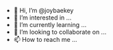 - 👋 Hi, I’m @joybaekey
- 👀 I’m interested in ...
- 🌱 I’m currently learning ...
- 💞️ I’m looking to collaborate on ...
- 📫 How to reach me ...

<!---
joybaekey/joybaekey is a ✨ special ✨ repository because its `README.md` (this file) appears on your GitHub profile.
You can click the Preview link to take a look at your changes.
--->
